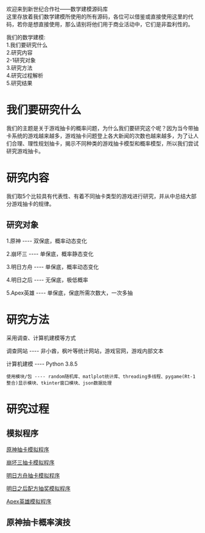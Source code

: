 欢迎来到新世纪合作社——数学建模源码库<br>
这里存放着我们数学建模所使用的所有源码，各位可以借鉴或直接使用这里的代码，若你是想直接使用，那么请别将他们用于商业活动中，它们是非盈利性的。


我们的数学建模:<br>
1.我们要研究什么<br>
2.研究内容<br>
2-1研究对象<br>
3.研究方法<br>
4.研究过程解析<br>
5.研究结果<br>


# 我们要研究什么


我们的主题是关于游戏抽卡的概率问题，为什么我们要研究这个呢？因为当今带抽卡系统的游戏越来越多，游戏抽卡问题登上各大新闻的次数也越来越多，为了让人们合理、理性规划抽卡，揭示不同种类的游戏抽卡模型和概率模型，所以我们尝试研究游戏抽卡。


# 研究内容


我们取5个比较具有代表性、有着不同抽卡类型的游戏进行研究，并从中总结大部分游戏抽卡的规律。


## 研究对象


1.原神 ---- 双保底，概率动态变化


2.崩坏三 ---- 单保底，概率静态变化


3.明日方舟 ---- 单保底，概率动态变化


4.明日之后 ---- 无保底，极低概率


5.Apex英雄 ---- 单保底，保底所需次数大，一次多抽


# 研究方法


采用调查、计算机建模等方式


调查网站 ---- 非小酋，枫叶等统计网站，游戏官网，游戏内部文本


计算机建模 ---- Python 3.8.5 


    使用模块/包 ---- random随机库、matlplot统计库、threading多线程、pygame(Rt-1整合)显示模块、tkinter窗口模块、json数据处理
    
    
# 研究过程

## 模拟程序

[原神抽卡模拟程序](./概率模拟_原神.py)


[崩坏三抽卡模拟程序](./概率模拟_崩坏3.py)


[明日方舟抽卡模拟程序](./概率模拟_明日方舟.py)


[明日之后配方抽奖模拟程序](./概率模拟_明日之后.py)


[Apex英雄模拟程序](./概率模拟_Apex.py)

## 原神抽卡概率演技